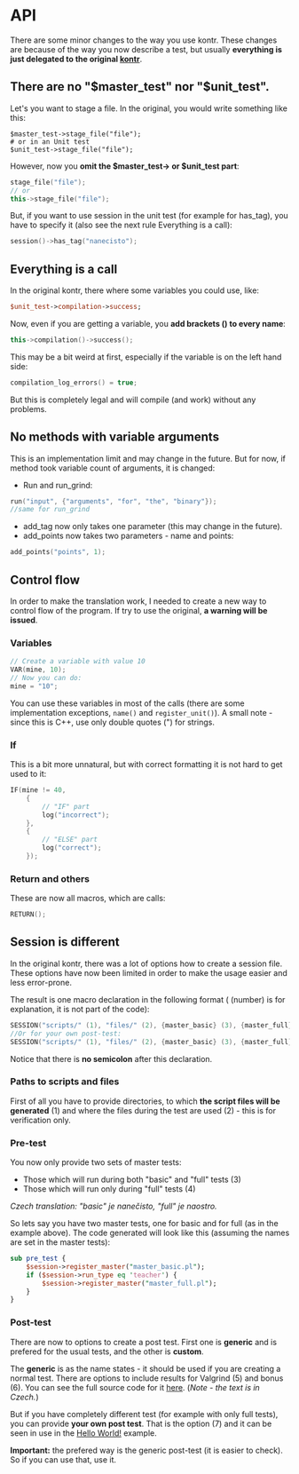 # API
There are some minor changes to the way you use kontr. These changes are because of the way you now describe a test, but usually **everything is just delegated to the original [kontr](https://github.com/HappyCerberus/kontr)**.

## There are no "$master_test" nor "$unit_test".
Let's you want to stage a file. In the original, you would write something like this:

    $master_test->stage_file("file");
    # or in an Unit test
    $unit_test->stage_file("file");

However, now you **omit the $master_test-> or $unit_test part**:

```C++
stage_file("file");
// or
this->stage_file("file");
```

But, if you want to use session in the unit test (for example for has_tag), you have to specify it (also see the next rule Everything is a call):

```C++
session()->has_tag("nanecisto");
```

## Everything is a call

In the original kontr, there where some variables you could use, like:

```Perl
$unit_test->compilation->success;
```

Now, even if you are getting a variable, you **add brackets () to every name**:

```C++
this->compilation()->success();
```

This may be a bit weird at first, especially if the variable is on the left hand side:

```C++
compilation_log_errors() = true;
```

But this is completely legal and will compile (and work) without any problems.

## No methods with variable arguments
This is an implementation limit and may change in the future. But for now, if method took variable count of arguments, it is changed:

* Run and run_grind:
```C++
run("input", {"arguments", "for", "the", "binary"});
//same for run_grind
```
* add_tag now only takes one parameter (this may change in the future).
* add_points now takes two parameters - name and points:
```C++
add_points("points", 1);
```

## Control flow
In order to make the translation work, I needed to create a new way to control flow of the program. If try to use the original, **a warning will be issued**.

### Variables

```C++
// Create a variable with value 10
VAR(mine, 10);
// Now you can do:
mine = "10";
```

You can use these variables in most of the calls (there are some implementation exceptions, ```name()``` and ```register_unit()```). A small note - since this is C++, use only double quotes (") for strings.

### If
This is a bit more unnatural, but with correct formatting it is not hard to get used to it:

```C++
IF(mine != 40,
	{ 
		// "IF" part
		log("incorrect"); 
	},
	{
		// "ELSE" part
		log("correct");
	});
```

### Return and others
These are now all macros, which are calls:

```C++
RETURN();
```

## Session is different
In the original kontr, there was a lot of options how to create a session file. These options have now been limited in order to make the usage easier and less error-prone.

The result is one macro declaration in the following format ( (number) is for explanation, it is not part of the code):

```c++
SESSION("scripts/" (1), "files/" (2), {master_basic} (3), {master_full} (4), false (5), false (6) )
//Or for your own post-test:
SESSION("scripts/" (1), "files/" (2), {master_basic} (3), {master_full} (4), { add_summary("post_test"); } (7) )
```

Notice that there is **no semicolon** after this declaration.

### Paths to scripts and files
First of all you have to provide directories, to which **the script files will be generated** (1) and where the files during the test are used (2) - this is for verification only.

### Pre-test
You now only provide two sets of master tests:

* Those which will run during both "basic" and "full" tests (3)
* Those which will run only during "full" tests (4)

*Czech translation: "basic" je nanečisto, "full" je naostro.*

So lets say you have two master tests, one for basic and for full (as in the example above). The code generated will look like this (assuming the names are set in the master tests):

```Perl
sub pre_test {
	$session->register_master("master_basic.pl");
	if ($session->run_type eq 'teacher') {
		$session->register_master("master_full.pl");
	}
}
```

### Post-test
There are now to options to create a post test. First one is **generic** and is prefered for the usual tests, and the other is **custom**.

The **generic** is as the name states - it should be used if you are creating a normal test. There are options to include results for Valgrind (5) and bonus (6). You can see the full source code for it [here](https://github.com/xbrukner/kontr-tests/blob/master/Generator/Session.h#L93). (*Note - the text is in Czech.*)

But if you have completely different test (for example with only full tests), you can provide **your own post test**. That is the option (7) and it can be seen in use in the [Hello World!](https://github.com/xbrukner/kontr-tests/blob/master/Hello.cpp) example.

**Important:** the prefered way is the generic post-test (it is easier to check). So if you can use that, use it.
